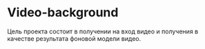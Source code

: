 # Video-background
Цель проекта состоит в получении на вход видео и получения в качестве результата фоновой модели видео.
